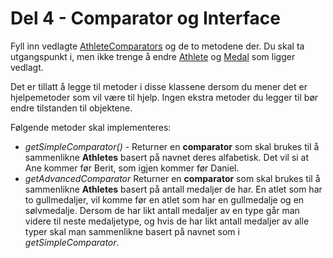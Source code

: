 # Del 4 - Comparator og Interface

Fyll inn vedlagte [AthleteComparators](AthleteComparators.java) og de to metodene der. 
Du skal ta utgangspunkt i, men ikke trenge å endre [Athlete](Athlete.java) og [Medal](Medal.java) som ligger vedlagt. 

Det er tillatt å legge til metoder i disse klassene dersom du mener det er hjelpemetoder som vil være til hjelp. 
Ingen ekstra metoder du legger til bør endre tilstanden til objektene. 

Følgende metoder skal implementeres:
- *getSimpleComparator()* - Returner en **comparator** som skal brukes til å sammenlikne **Athletes** basert på navnet deres alfabetisk. 
    Det vil si at Ane kommer før Berit, som igjen kommer før Daniel. 
- *getAdvancedComparator* Returner en **comparator** som skal brukes til å sammenlikne **Athletes** basert på antall medaljer de har. 
    En atlet som har to gullmedaljer, vil komme før en atlet som har en gullmedalje og en sølvmedalje. Dersom de har likt antall medaljer av en type går man videre til neste medaljetype, og hvis de har likt antall medaljer av alle typer skal man sammenlikne basert på navnet som i *getSimpleComparator*.